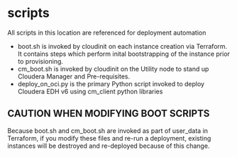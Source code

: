 # scripts
All scripts in this location are referenced for deployment automation 

* boot.sh is invoked by cloudinit on each instance creation via Terraform.  It contains steps which perform inital bootstrapping of the instance prior to provisioning.
* cm_boot.sh is invoked by cloudinit on the Utility node to stand up Cloudera Manager and Pre-requisites.
* deploy_on_oci.py is the primary Python script invoked to deploy Cloudera EDH v6 using cm_client python libraries


## CAUTION WHEN MODIFYING BOOT SCRIPTS
Because boot.sh and cm_boot.sh are invoked as part of user_data in Terraform, if you modify these files and re-run a deployment, existing instances will be destroyed and re-deployed because of this change.   

